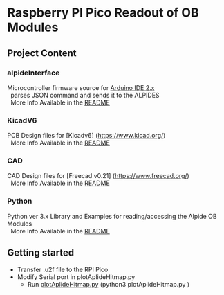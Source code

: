 # Raspberry PI Pico Readout of OB Modules

## Project Content 
### alpideInterface
Microcontroller firmware source for [Arduino IDE 2.x](https://github.com/arduino/arduino-ide) \
&nbsp; parses JSON command and sends it to the ALPIDES \
&nbsp; More Info Available in the [README](/ArduinoV2/alpideInterface/README.md) 

### KicadV6  
PCB Design files for [Kicadv6] (https://www.kicad.org/) \
&nbsp; More Info Available in the [README](/KicadV6/README.md) 

### CAD  
CAD Design files for [Freecad v0.21] (https://www.freecad.org/) \
&nbsp; More Info Available in the [README](/CAD/README.md) 


### Python
Python ver 3.x Library and Examples for reading/accessing the Alpide OB Modules \
&nbsp; More Info Available in the [README](/Python/README.md)

## Getting started
- Transfer .u2f file to the RPI Pico
- Modify Serial port in plotAplideHitmap.py
  - Run [plotAplideHitmap.py](/Python/plotAplideHitmap.py) (python3 plotAplideHitmap.py )
